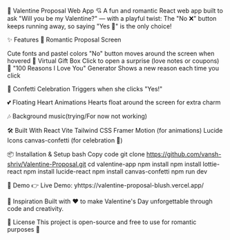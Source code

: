 🌹 Valentine Proposal Web App 💘
A fun and romantic React web app built to ask "Will you be my Valentine?" — with a playful twist:
The "No ❌" button keeps running away, so saying "Yes 💖" is the only choice!

✨ Features
💖 Romantic Proposal Screen

Cute fonts and pastel colors
"No" button moves around the screen when hovered
🎁 Virtual Gift Box
Click to open a surprise (love notes or coupons)
💌 "100 Reasons I Love You" Generator
Shows a new reason each time you click

🎉 Confetti Celebration
Triggers when she clicks "Yes!"

💕 Floating Heart Animations
Hearts float around the screen for extra charm

🎶 Background music(trying/For now not working)

🛠️ Built With
React
Vite
Tailwind CSS
Framer Motion (for animations)
Lucide Icons
canvas-confetti (for celebration 🎉)

📦 Installation & Setup
bash
Copy code
git clone https://github.com/vansh-shriv/Valentine-Proposal.git
cd valentine-app
npm install
npm install lottie-react
npm install lucide-react
npm install canvas-confetti
npm run dev


🔮 Demo
👉 Live Demo: yhttps://valentine-proposal-blush.vercel.app/

🧠 Inspiration
Built with ❤️ to make Valentine's Day unforgettable through code and creativity.

📜 License
This project is open-source and free to use for romantic purposes 🥰